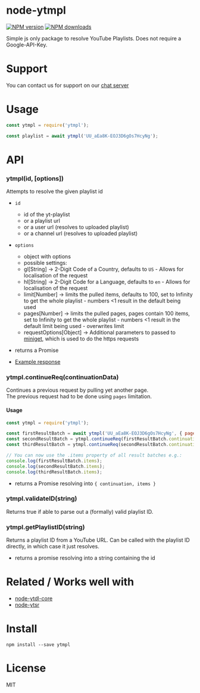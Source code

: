 # node-ytmpl
[![NPM version](https://img.shields.io/npm/v/ytmpl.svg?maxAge=3600)](https://www.npmjs.com/package/ytmpl)
[![NPM downloads](https://img.shields.io/npm/dt/ytmpl.svg?maxAge=3600)](https://www.npmjs.com/package/ytmpl)

Simple js only package to resolve YouTube Playlists.
Does not require a Google-API-Key.

# Support
You can contact us for support on our [chat server](https://discord.gg/V3vSCs7)

# Usage

```js
const ytmpl = require('ytmpl');

const playlist = await ytmpl('UU_aEa8K-EOJ3D6gOs7HcyNg');
```


# API
### ytmpl(id, [options])

Attempts to resolve the given playlist id

* `id`
    * id of the yt-playlist
    * or a playlist url
    * or a user url (resolves to uploaded playlist)
    * or a channel url (resolves to uploaded playlist)
* `options`
    * object with options
    * possible settings:
    * gl[String] -> 2-Digit Code of a Country, defaults to `US` - Allows for localisation of the request
    * hl[String] -> 2-Digit Code for a Language, defaults to `en` - Allows for localisation of the request
    * limit[Number] -> limits the pulled items, defaults to 100, set to Infinity to get the whole playlist - numbers <1 result in the default being used
    * pages[Number] -> limits the pulled pages, pages contain 100 items, set to Infinity to get the whole playlist - numbers <1 result in the default limit being used - overwrites limit
    * requestOptions[Object] -> Additional parameters to passed to [miniget](https://github.com/fent/node-miniget), which is used to do the https requests

* returns a Promise
* [Example response](https://github.com/MulverineX/node-ytmpl/blob/master/example/example_output.txt)

### ytmpl.continueReq(continuationData)
Continues a previous request by pulling yet another page.  
The previous request had to be done using `pages` limitation.

#### Usage
```js
const ytmpl = require('ytmpl');

const firstResultBatch = await ytmpl('UU_aEa8K-EOJ3D6gOs7HcyNg', { pages: 1 });
const secondResultBatch = ytmpl.continueReq(firstResultBatch.continuation);
const thirdResultBatch = ytmpl.continueReq(secondResultBatch.continuation);

// You can now use the .items property of all result batches e.g.:
console.log(firstResultBatch.items);
console.log(secondResultBatch.items);
console.log(thirdResultBatch.items);
```

* returns a Promise resolving into `{ continuation, items }`

### ytmpl.validateID(string)

Returns true if able to parse out a (formally) valid playlist ID.

### ytmpl.getPlaylistID(string)

Returns a playlist ID from a YouTube URL. Can be called with the playlist ID directly, in which case it just resolves.

* returns a promise resolving into a string containing the id


# Related / Works well with

* [node-ytdl-core](https://github.com/fent/node-ytdl-core)
* [node-ytsr](https://github.com/TimeForANinja/node-ytsr)


# Install

    npm install --save ytmpl


# License
MIT
